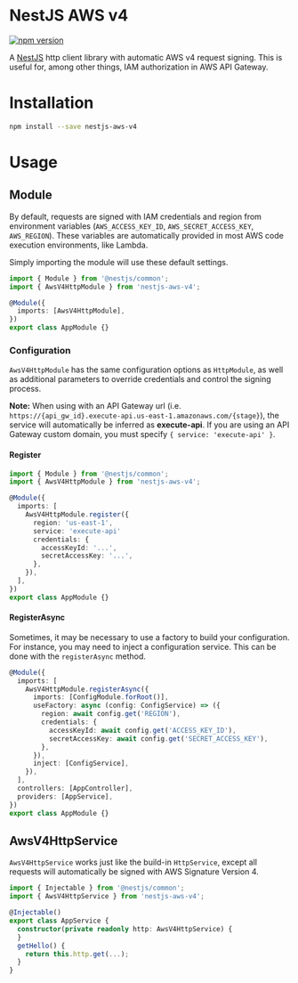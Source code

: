 # NestJS AWS v4

[![npm version](https://img.shields.io/npm/v/nestjs-aws-v4.svg?style=flat-square)](https://www.npmjs.com/package/nestjs-aws-v4)

A [NestJS](https://nestjs.com/) http client library with automatic AWS v4 request signing. This is useful for, among other things, IAM authorization in AWS API Gateway.

# Installation

```bash
npm install --save nestjs-aws-v4
```

# Usage

## Module

By default, requests are signed with IAM credentials and region from environment variables (`AWS_ACCESS_KEY_ID`, `AWS_SECRET_ACCESS_KEY`, `AWS_REGION`). These variables are automatically provided in most AWS code execution environments, like Lambda.

Simply importing the module will use these default settings.

```typescript
import { Module } from '@nestjs/common';
import { AwsV4HttpModule } from 'nestjs-aws-v4';

@Module({
  imports: [AwsV4HttpModule],
})
export class AppModule {}
```

### Configuration

`AwsV4HttpModule` has the same configuration options as `HttpModule`, as well as additional parameters to override credentials and control the signing process.

**Note:** When using with an API Gateway url (i.e. `https://{api_gw_id}.execute-api.us-east-1.amazonaws.com/{stage}`), the service will automatically be inferred as **execute-api**. If you are using an API Gateway custom domain, you must specify `{ service: 'execute-api' }`.

#### Register

```typescript
import { Module } from '@nestjs/common';
import { AwsV4HttpModule } from 'nestjs-aws-v4';

@Module({
  imports: [
    AwsV4HttpModule.register({
      region: 'us-east-1',
      service: 'execute-api'
      credentials: {
        accessKeyId: '...',
        secretAccessKey: '...',
      },
    }),
  ],
})
export class AppModule {}
```

#### RegisterAsync

Sometimes, it may be necessary to use a factory to build your configuration. For instance, you may need to inject a configuration service. This can be done with the `registerAsync` method.

```typescript
@Module({
  imports: [
    AwsV4HttpModule.registerAsync({
      imports: [ConfigModule.forRoot()],
      useFactory: async (config: ConfigService) => ({
        region: await config.get('REGION'),
        credentials: {
          accessKeyId: await config.get('ACCESS_KEY_ID'),
          secretAccessKey: await config.get('SECRET_ACCESS_KEY'),
        },
      }),
      inject: [ConfigService],
    }),
  ],
  controllers: [AppController],
  providers: [AppService],
})
export class AppModule {}
```

## AwsV4HttpService

`AwsV4HttpService` works just like the build-in `HttpService`, except all requests will automatically be signed with AWS Signature Version 4.

```typescript
import { Injectable } from '@nestjs/common';
import { AwsV4HttpService } from 'nestjs-aws-v4';

@Injectable()
export class AppService {
  constructor(private readonly http: AwsV4HttpService) {
  }
  getHello() {
    return this.http.get(...);
  }
}
```
